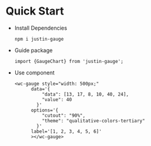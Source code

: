 # Quick Start
+ Install Dependencies

    ````npm i justin-gauge````

+ Guide package

    ````import {GaugeChart} from 'justin-gauge';````
+ Use component
    ````
    <wc-gauge style="width: 500px;"
          data='{
              "data": [13, 17, 8, 10, 40, 24],
              "value": 40
            }'
          options='{
              "cutout": "90%",
              "theme": "qualitative-colors-tertiary"
            }'
          label='[1, 2, 3, 4, 5, 6]'
          ></wc-gauge>
    ````


